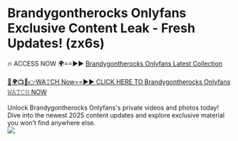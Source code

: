 # Brandygontherocks Onlyfans Exclusive Content Leak - Fresh Updates! (zx6s)

🔥 ACCESS NOW 🌍==►► <a href="https://tinyurl.com/kvy9nzfs" rel="nofollow">Brandygontherocks Onlyfans Latest Collection</a>
<br><br>
[🔴🌍📺📱👉WA𝚃CH Now==►► CLICK HERE TO Brandygontherocks Onlyfans 𝚆𝙰𝚃𝙲𝙷 NOW](https://tinyurl.com/kvy9nzfs)
<br><br>
Unlock Brandygontherocks Onlyfans's private videos and photos today! Dive into the newest 2025 content updates and explore exclusive material you won’t find anywhere else.
<br>
<a href="https://tinyurl.com/kvy9nzfs" rel="nofollow" data-target="animated-image.originalLink"><img src="https://camo.githubusercontent.com/8a4f000d20f83aca3bf7ec5f350d767afa0574a8a352519fd8cfa583a6f93a33/68747470733a2f2f692e696d6775722e636f6d2f644a486b345a712e676966" data-canonical-src="https://i.imgur.com/dJHk4Zq.gif" style="max-width: 100%; display: inline-block;" data-target="animated-image.originalImage"></a>
<br>
